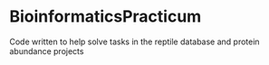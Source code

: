 # BioinformaticsPracticum
Code written to help solve tasks in the reptile database and protein abundance projects
